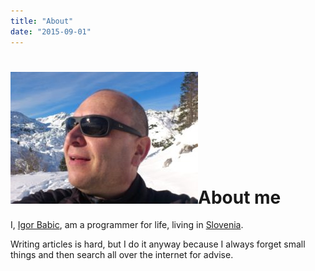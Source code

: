 ```yaml
---
title: "About"
date: "2015-09-01"
---
```


# [![ib_alps_selfy](images/ib_alps_selfy-300x211.jpg)](http://bisaga.com/blog/wp-content/uploads/2015/09/ib_alps_selfy.jpg)About me

I, [Igor Babic](https://www.linkedin.com/in/igor-babic-programmer), am a programmer for life, living in [Slovenia](http://www.slovenia.info/?lng=2&redirected=1).

Writing articles is hard, but I do it anyway because I always forget small things and then search all over the internet for advise.
